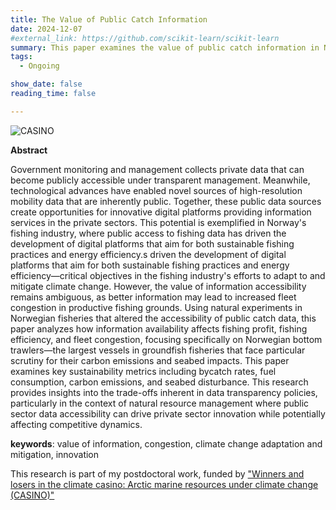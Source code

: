 ```yaml
---
title: The Value of Public Catch Information
date: 2024-12-07
#external_link: https://github.com/scikit-learn/scikit-learn
summary: This paper examines the value of public catch information in Norwegian bottom trawl fisheries by analyzing how changes in data accessibility affect fleet behavior, fishing efficiency, and environmental sustainability.
tags:
  - Ongoing

show_date: false
reading_time: false

---
```

![CASINO](/images/catchwise.png "A start up company, Catchwise, visualizes public Norwegian catch data from January 2023. This screenshot shows a heatmap of catch and catch reports. Photo: [Fiskeribladet](https://www.fiskeribladet.no/)")


__Abstract__

Government monitoring and management collects private data that can become publicly accessible under transparent management. Meanwhile, technological advances have enabled novel sources of high-resolution mobility data that are inherently public. Together, these public data sources create opportunities for innovative digital platforms providing information services in the private sectors. This potential is exemplified in Norway's fishing industry, where public access to fishing data has driven the development of digital platforms that aim for both sustainable fishing practices and energy efficiency.s driven the development of digital platforms that aim for both sustainable fishing practices and energy efficiency—critical objectives in the fishing industry's efforts to adapt to and mitigate climate change. However, the value of information accessibility remains ambiguous, as better information may lead to increased fleet congestion in productive fishing grounds. Using natural experiments in Norwegian fisheries that altered the accessibility of public catch data, this paper analyzes how information availability affects fishing profit, fishing efficiency, and fleet congestion, focusing specifically on Norwegian bottom trawlers—the largest vessels in groundfish fisheries that face particular scrutiny for their carbon emissions and seabed impacts. This paper examines key sustainability metrics including bycatch rates, fuel consumption, carbon emissions, and seabed disturbance. This research provides insights into the trade-offs inherent in data transparency policies, particularly in the context of natural resource management where public sector data accessibility can drive private sector innovation while potentially affecting competitive dynamics.

__keywords__: value of information, congestion, climate change adaptation and mitigation, innovation
<!--more-->
This research is part of my postdoctoral work, funded by ["Winners and losers in the climate casino: Arctic marine resources under climate change (CASINO)"](https://snf.no/medarbeidere/sturla-f-kvamsdal/casino/)